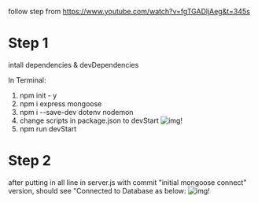 follow step from https://www.youtube.com/watch?v=fgTGADljAeg&t=345s

# Step 1 

intall dependencies & devDependencies

In Terminal:
1. npm init - y
2. npm i express mongoose
3. npm i --save-dev dotenv nodemon
4. change scripts in package.json to devStart
   ![img!](https://user-images.githubusercontent.com/42502061/235327162-b545e8e9-1380-46a0-9209-64e27d45d26b.png)
5. npm run devStart

# Step 2

after putting in all line in server.js with commit "initial mongoose connect" version,
should see "Connected to Database as below:
   ![img!](https://user-images.githubusercontent.com/42502061/235326009-b1504346-d2a2-420f-9729-715f55dae609.png)


